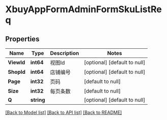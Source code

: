 # XbuyAppFormAdminFormSkuListReq

## Properties
Name | Type | Description | Notes
------------ | ------------- | ------------- | -------------
**ViewId** | **int64** | 视图Id | [optional] [default to null]
**ShopId** | **int64** | 店铺编号 | [optional] [default to null]
**Page** | **int32** | 页码 | [default to null]
**Size** | **int32** | 每页条数 | [default to null]
**Q** | **string** |  | [optional] [default to null]

[[Back to Model list]](../README.md#documentation-for-models) [[Back to API list]](../README.md#documentation-for-api-endpoints) [[Back to README]](../README.md)

